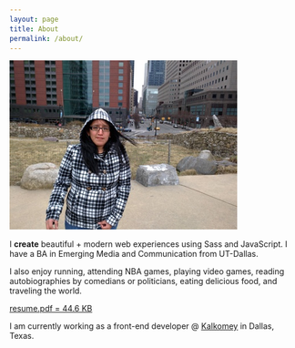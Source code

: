```yaml
---
layout: page
title: About
permalink: /about/
---
```

  <section class="row">
    <div class="col-sm-5 col-xs-12">
      <div>
        <img src="/assets/cindy-about.jpg" alt="Cindy Juarez" class="top-space" alt="Me in NYC"/>
      </div>
    </div>
    <div class="col-sm-7 col-xs-12">
      <p class="text-block top-space">I <strong class="text-pink">create</strong> beautiful + modern web experiences using Sass and JavaScript. I have a BA in Emerging Media and Communication from UT-Dallas.</p>
      <p class="text-block">I also enjoy running, attending NBA games, playing video games, reading autobiographies by comedians or politicians, eating delicious food, and traveling the world.</p>
    </div>
  </section>
  <div class="row">
    <div class="col-sm-5 col-xs-12">
      <p class="text-center">
        <a href="/assets/web-resume.pdf" target="_blank" class="btn btn-blue">resume.pdf = 44.6 KB</a>
      </p>
    </div>
    <div class="col-sm-7 col-xs-12">
      <div class="text-center">
        <a href="http://dribbble.com/sceendy" target="_blank" class="btn-social dribbble"><i class="fa fa-dribbble"></i></a>
        <a href="https://github.com/sceendy" target="_blank" class="btn-social github" style="background: #000;"><i class="fa fa-github"></i></a>
        <a href="http://codepen.io/sceendy/" target="_blank" class="btn-social codepen" style="background: #76daff;"><i class="fa fa-codepen"></i></a>
        <a href="https://www.linkedin.com/in/sceendy" target="_blank" class="btn-social linkedin" style="background: #006fa6"><i class="fa fa-linkedin"></i></a>
      </div>
    </div>
  </div>
  <div class="row">
    <div class="col-xs-12 text-center">
      <p class="text-headline">I am currently working as a front-end developer @ <a href="http://www.kalkomey.com/" target="_blank"><u>Kalkomey</u></a> in Dallas, Texas.</p>
    </div>
  </div>
